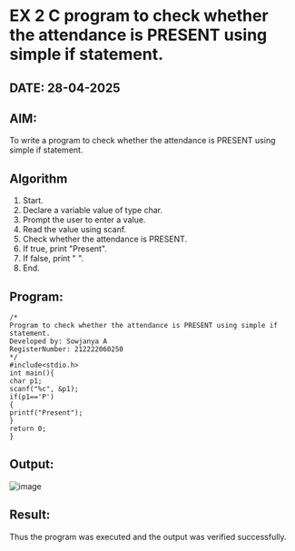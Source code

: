 # EX 2 C program to check whether the attendance is PRESENT using simple if statement.
## DATE: 28-04-2025
## AIM:
To write a program to check whether the attendance is PRESENT using simple if statement.

## Algorithm
1. Start.
2. Declare a variable value of type char.
3. Prompt the user to enter a value.
4. Read the value using scanf.
5. Check whether the attendance is PRESENT.
6. If true, print "Present".
7. If false, print " ".
8. End. 

## Program:
```
/*
Program to check whether the attendance is PRESENT using simple if statement.
Developed by: Sowjanya A
RegisterNumber: 212222060250  
*/
#include<stdio.h> 
int main(){
char p1; 
scanf("%c", &p1);
if(p1=='P')
{
printf("Present");
}
return 0;
} 

```

## Output:

![image](https://github.com/user-attachments/assets/82b49e20-b585-4983-a617-1bf51b232131)


## Result:
Thus the program was executed and the output was verified successfully.
